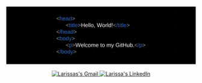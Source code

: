 <p align="center">
  <img src="./github.png" />
</p>

<p align="center">
  <a href="mailto:larissabants@gmail.com">
    <img src="https://img.shields.io/badge/-Gmail-c14438?style=flat-square&logo=Gmail&logoColor=3f72af&color=112d4e&link=mailto:larissabants@gmail.com" alt="Larissas's Gmail" />
  </a>
  <a href="https://www.linkedin.com/in/al%C3%ADcia-foureaux-7099a41b0/">
    <img src="https://img.shields.io/badge/-Linkedin-6633cc?style=flat-square&logo=Linkedin&logoColor=3f72af&color=112d4e&link=https://www.linkedin.com/in/larissa-barros-3083051bb/" alt="Larissa's LinkedIn" />
  </a>
</p>

